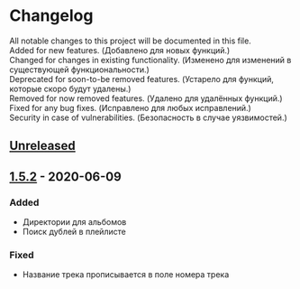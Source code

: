 # Changelog

All notable changes to this project will be documented in this file.  
Added for new features. (Добавлено для новых функций.)  
Changed for changes in existing functionality. (Изменено для изменений в существующей функциональности.)  
Deprecated for soon-to-be removed features. (Устарело для функций, которые скоро будут удалены.)  
Removed for now removed features. (Удалено для удалённых функций.)  
Fixed for any bug fixes. (Исправлено для любых исправлений.)  
Security in case of vulnerabilities. (Безопасность в случае уязвимостей.)

## [Unreleased]

## [1.5.2] - 2020-06-09
### Added
* Директории для альбомов
* Поиск дублей в плейлисте
### Fixed
* Название трека прописывается в поле номера трека

[Unreleased]: ../../compare/v1.5.2...HEAD
[1.5.2]: ../../releases/tag/v1.5.2
